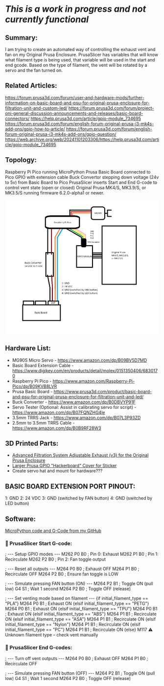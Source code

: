 # *This is a work in progress and not currently functional*

## Summary:
I am trying to create an automated way of controlling the exhaust vent and fan on my Original Prusa Enclosure. PrusaSlicer has variables that will know what filament
type is being used, that variable will be used in the start and end gcode. Based on the type of filament, the vent will be rotated by a servo and the fan turned on.

## Related Articles:
https://forum.prusa3d.com/forum/user-and-hardware-mods/further-information-on-basic-board-and-psu-for-original-prusa-enclosure-for-filtration-unit-and-custom-led/
https://forum.prusa3d.com/forum/project-oni-general-discussion-announcements-and-releases/basic-board-connectors/
https://help.prusa3d.com/article/gpio-module_734695
https://forum.prusa3d.com/forum/english-forum-original-prusa-i3-mk4s-add-ons/gpio-how-to-article/
https://forum.prusa3d.com/forum/english-forum-original-prusa-i3-mk4s-add-ons/gpio-question/
https://web.archive.org/web/20241101203306/https://help.prusa3d.com/article/gpio-module_734695

## Topology:
Raspberry Pi Pico running MicroPython
Prusa Basic Board connected to Pico GPIO with extension cable
Buck Convertor stepping down voltage (24v to 5v) from Basic Board to Pico
PrusaSlicer inserts Start and End G-code to control vent state (open or closed)
Original Prusa MK4/S, MK3.9/S, or MK3.5/S running firmware 6.2.0-alpha1 or newer.

![alt text](https://github.com/BIackHornet/Prusa-Enclosure-ServoVent/blob/main/images/TOPOLOGY.png?raw=true)

## Hardware List:
- MG90S Micro Servo - https://www.amazon.com/dp/B09BV5D7MD
- Basic Board Extension Cable - https://www.digikey.com/en/products/detail/molex/0151350406/6830170
- Raspberry Pi Pico - https://www.amazon.com/Raspberry-Pi-Pico/dp/B09KVB8LVR
- Prusa Basic Board - https://www.prusa3d.com/product/basic-board-and-psu-for-original-prusa-enclosure-for-filtration-unit-and-led/
- Buck Converter - https://www.amazon.com/dp/B0DBVYP91F
- Servo Tester (Optional: Assist in calibrating servo for script) - https://www.amazon.com/dp/B07FQNZHG4le
- 3.5mm TRRS Jack - https://www.amazon.com/dp/B07L3P93ZD
- 2.5mm to 3.5mm TRRS Cable - https://www.amazon.com/dp/B0B9RF28W3

## 3D Printed Parts:
- [Advanced Filtration System Adjustable Exhaust (v3) for the Original Prusa Enclosure](https://www.printables.com/model/964245-advanced-filtration-system-adjustable-exhaust-v3-f)
- [Larger Prusa GPIO "Hackerboard" Cover for Sticker](https://www.printables.com/model/1265425-larger-prusa-gpio-hackerboard-cover-for-sticker)
- Create servo hat and mount for hardware???

## BASIC BOARD EXTENSION PORT PINOUT:
1: GND
2: 24 VDC
3: GND (switched by FAN button)
4: GND (switched by LED button)

## Software:
[MicroPython code and G-Code from my GitHub](https://github.com/BIackHornet/Prusa-Enclosure-ServoVent)



### 🔧 PrusaSlicer Start G-code:

; --- Setup GPIO modes ---
M262 P0 B0 ; Pin 0: Exhaust
M262 P1 B0 ; Pin 1: Recirculate
M262 P2 B0 ; Pin 2: Fan toggle output

; --- Reset all outputs ---
M264 P0 B0 ; Exhaust OFF
M264 P1 B0 ; Recirculate OFF
M264 P2 B0 ; Ensure fan toggle is LOW

; --- Simulate pressing FAN button (ON) ---
M264 P2 B1 ; Toggle ON (pull low)
G4 S1       ; Wait 1 second
M264 P2 B0 ; Toggle OFF (release)

; --- Set venting mode based on filament ---
{if initial_filament_type == "PLA"}
  M264 P0 B1 ; Exhaust ON
{elsif initial_filament_type == "PETG"}
  M264 P0 B1 ; Exhaust ON
{elsif initial_filament_type == "TPU"}
  M264 P0 B1 ; Exhaust ON
{elsif initial_filament_type == "ABS"}
  M264 P1 B1 ; Recirculate ON
{elsif initial_filament_type == "ASA"}
  M264 P1 B1 ; Recirculate ON
{elsif initial_filament_type == "Nylon"}
  M264 P1 B1 ; Recirculate ON
{elsif initial_filament_type == "PC"}
  M264 P1 B1 ; Recirculate ON
{else}
  M117 ⚠ Unknown filament type – check vent manually



### 🧹 PrusaSlicer End G-codes:

; --- Turn off vent outputs ---
M264 P0 B0 ; Exhaust OFF
M264 P1 B0 ; Recirculate OFF

; --- Simulate pressing FAN button (OFF) ---
M264 P2 B1 ; Toggle ON (pull low)
G4 S1       ; Wait 1 second
M264 P2 B0 ; Toggle OFF (release)
